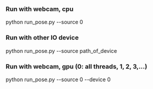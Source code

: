 ### Run with webcam, cpu
python run_pose.py --source 0 

### Run with other IO device
python run_pose.py --source path_of_device

### Run with webcam, gpu (0: all threads, 1, 2, 3,...)
python run_pose.py --source 0 --device 0

